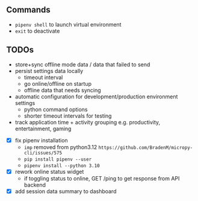 ## Commands
- `pipenv shell` to launch virtual environment
- `exit` to deactivate

## TODOs
- store+sync offline mode data / data that failed to send
- persist settings data locally
    - timeout interval
    - go online/offline on startup
    - offline data that needs syncing
- automatic configuration for development/production environment settings
    - python command options
    - shorter timeout intervals for testing
- track application time + activity grouping e.g. productivity, entertainment, gaming

- [x] fix pipenv installation
    - `imp` removed from python3.12 `https://github.com/BradenM/micropy-cli/issues/575`
    - `pip install pipenv --user`
    - `pipenv install --python 3.10`
- [x] rework online status widget
    - if toggling status to online, GET /ping to get response from API backend
- [x] add session data summary to dashboard